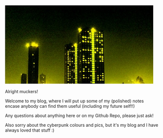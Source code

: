 

![Screenshot]( /assets/images/BigMeanCity3.jpg)

Alright muckers!

Welcome to my blog, where I will put up some of my (polished) notes encase anybody can find them useful (including my future self!!)

Any questions about anything here or on my Github Repo, please just ask!

Also sorry about the cyberpunk colours and pics, but it's my blog and I have always loved that stuff :) 
